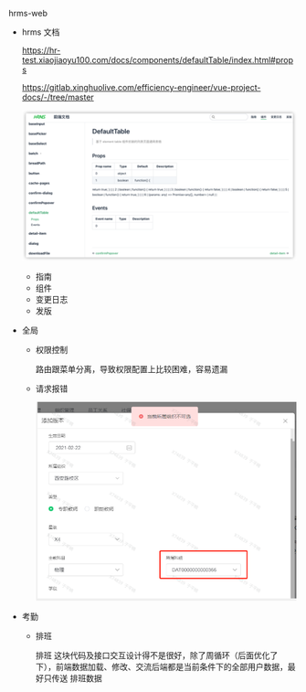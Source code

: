 hrms-web

- hrms 文档

  https://hr-test.xiaojiaoyu100.com/docs/components/defaultTable/index.html#props

  https://gitlab.xinghuolive.com/efficiency-engineer/vue-project-docs/-/tree/master

  ![image-20210529180201919](${images}/image-20210529180201919.png)

  - 指南
  - 组件
  - 变更日志
  - 发版

- 全局

  - 权限控制

    路由跟菜单分离，导致权限配置上比较困难，容易遗漏
    
  - 请求报错


   
    

    ![企业微信截图_16232101594652](${images}/企业微信截图_16232101594652.png)

- 考勤

  - 排班

    排班 这块代码及接口交互设计得不是很好，除了周循环（后面优化了下），前端数据加载、修改、交流后端都是当前条件下的全部用户数据，最好只传送 排班数据



